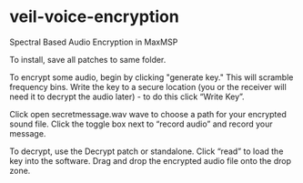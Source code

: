 # veil-voice-encryption
Spectral Based Audio Encryption in MaxMSP

To install, save all patches to same folder.

To encrypt some audio, begin by clicking "generate key." This will scramble frequency bins. Write the key to a secure location (you or the receiver will need it to decrypt the audio later) - to do this click “Write Key”.

Click open secretmessage.wav wave to choose a path for your encrypted sound file. Click the toggle box next to “record audio” and record your message. 

To decrypt, use the Decrypt patch or standalone. Click “read” to load the key into the software. Drag and drop the encrypted audio file onto the drop zone. 
